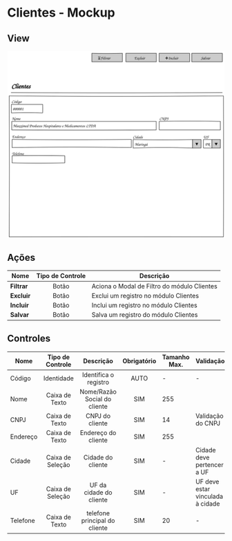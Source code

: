 # Clientes - Mockup

## View
![](pencil/svg/admin-clientes.svg)

## Ações
|Nome|Tipo de Controle|Descrição|
|---|:---:|---|
|**Filtrar**|Botão|Aciona o Modal de Filtro do módulo Clientes|
|**Excluir**|Botão|Exclui um registro no módulo Clientes|
|**Incluir**|Botão|Inclui um registro no módulo Clientes|
|**Salvar**|Botão|Salva um registro do módulo Clientes|

## Controles
|Nome|Tipo de Controle|Descrição|Obrigatório|Tamanho Max.|Validação|
|---|:---:|:---:|:---:|---|---|
|Código|Identidade|Identifica o registro|AUTO|-|-|
|Nome|Caixa de Texto|Nome/Razão Social do cliente|SIM|255||
|CNPJ|Caixa de Texto|CNPJ do cliente|SIM|14|Validação do CNPJ|
|Endereço|Caixa de Texto|Endereço do cliente|SIM|255||
|Cidade|Caixa de Seleção|Cidade do cliente|SIM|-|Cidade deve pertencer a UF|
|UF|Caixa de Seleção|UF da cidade do cliente|SIM|-|UF deve estar vinculada à cidade|
|Telefone|Caixa de Texto|telefone principal do cliente|SIM|20|-|